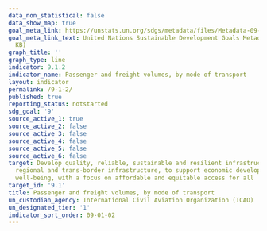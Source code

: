 ```yaml
---
data_non_statistical: false
data_show_map: true
goal_meta_link: https://unstats.un.org/sdgs/metadata/files/Metadata-09-01-02.pdf
goal_meta_link_text: United Nations Sustainable Development Goals Metadata (PDF 375
  KB)
graph_title: ''
graph_type: line
indicator: 9.1.2
indicator_name: Passenger and freight volumes, by mode of transport
layout: indicator
permalink: /9-1-2/
published: true
reporting_status: notstarted
sdg_goal: '9'
source_active_1: true
source_active_2: false
source_active_3: false
source_active_4: false
source_active_5: false
source_active_6: false
target: Develop quality, reliable, sustainable and resilient infrastructure, including
  regional and trans-border infrastructure, to support economic development and human
  well-being, with a focus on affordable and equitable access for all
target_id: '9.1'
title: Passenger and freight volumes, by mode of transport
un_custodian_agency: International Civil Aviation Organization (ICAO)
un_designated_tier: '1'
indicator_sort_order: 09-01-02
---
```

